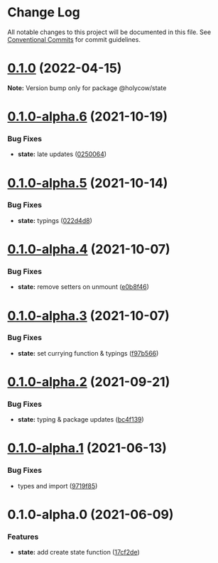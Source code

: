 # Change Log

All notable changes to this project will be documented in this file.
See [Conventional Commits](https://conventionalcommits.org) for commit guidelines.

# [0.1.0](https://github.com/sultan99/restate/compare/v0.1.0-alpha.6...v0.1.0) (2022-04-15)

**Note:** Version bump only for package @holycow/state





# [0.1.0-alpha.6](https://github.com/sultan99/restate/compare/v0.1.0-alpha.5...v0.1.0-alpha.6) (2021-10-19)


### Bug Fixes

* **state:** late updates ([0250064](https://github.com/sultan99/restate/commit/025006499c2c885c429c0142b6a2da0c2d9ca4fd))





# [0.1.0-alpha.5](https://github.com/sultan99/restate/compare/v0.1.0-alpha.4...v0.1.0-alpha.5) (2021-10-14)


### Bug Fixes

* **state:** typings ([022d4d8](https://github.com/sultan99/restate/commit/022d4d813ab4c6676500872ac250f6eb3b97ebdf))





# [0.1.0-alpha.4](https://github.com/sultan99/restate/compare/v0.1.0-alpha.3...v0.1.0-alpha.4) (2021-10-07)


### Bug Fixes

* **state:** remove setters on unmount ([e0b8f46](https://github.com/sultan99/restate/commit/e0b8f46eec36be51452c543cb3a17efb84c3f4e4))





# [0.1.0-alpha.3](https://github.com/sultan99/restate/compare/v0.1.0-alpha.2...v0.1.0-alpha.3) (2021-10-07)


### Bug Fixes

* **state:** set currying function & typings ([f97b566](https://github.com/sultan99/restate/commit/f97b566ac1af8f2f757edcc16a6ed21974c32b75))





# [0.1.0-alpha.2](https://github.com/sultan99/restate/compare/v0.1.0-alpha.1...v0.1.0-alpha.2) (2021-09-21)


### Bug Fixes

* **state:** typing & package updates ([bc4f139](https://github.com/sultan99/restate/commit/bc4f13915dd775de4a61ab07b823462816325f73))





# [0.1.0-alpha.1](https://github.com/sultan99/restate/compare/v0.1.0-alpha.0...v0.1.0-alpha.1) (2021-06-13)


### Bug Fixes

* types and import ([9719f85](https://github.com/sultan99/restate/commit/9719f8557cbcb7b9b5c956f83c2f9c69fab42618))





# 0.1.0-alpha.0 (2021-06-09)


### Features

* **state:** add create state function ([17cf2de](https://github.com/sultan99/restate/commit/17cf2def4003a398f1d1a38c060aaead3be59e27))
